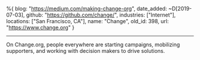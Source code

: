 %{
  blog: "https://medium.com/making-change-org",
  date_added: ~D[2019-07-03],
  github: "https://github.com/change/",
  industries: ["Internet"],
  locations: ["San Francisco, CA"],
  name: "Change",
  old_id: 398,
  url: "https://www.change.org"
}

---

On Change.org, people everywhere are starting campaigns, mobilizing supporters, and working with decision makers to drive solutions.
